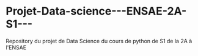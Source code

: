 # Projet-Data-science---ENSAE-2A-S1---
Repository du projet de Data Science du cours de python de S1 de la 2A à l'ENSAE 
